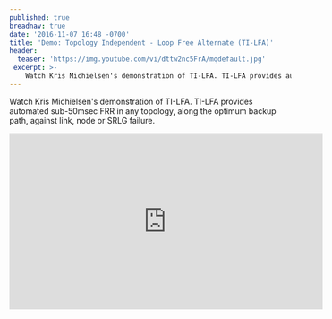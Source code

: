 ```yaml
---
published: true
breadnav: true
date: '2016-11-07 16:48 -0700'
title: 'Demo: Topology Independent - Loop Free Alternate (TI-LFA)'
header:
  teaser: 'https://img.youtube.com/vi/dttw2nc5FrA/mqdefault.jpg'
 excerpt: >-
	Watch Kris Michielsen's demonstration of TI-LFA. TI-LFA provides automated sub-50msec FRR in any topology, along the optimum backup path, against link, node or SRLG failure.
---
```

Watch Kris Michielsen's demonstration of TI-LFA. TI-LFA provides automated sub-50msec FRR in any topology, along the optimum backup path, against link, node or SRLG failure.

<iframe width="560" height="315" src="https://www.youtube.com/embed/dttw2nc5FrA" frameborder="0" allowfullscreen></iframe>